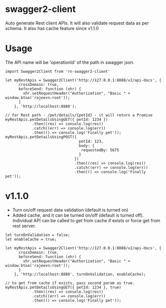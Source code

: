# swagger2-client
Auto generate Rest client APIs. It will also validate request data as per schema. It also has cache feature since v1.1.0

# Usage
The API name will be 'operationId' of the path in swagger json.
```
import Swagger2Client from 'rn-swagger2-client'

let myRestApis = Swagger2Client('http://127.0.0.1:8888/v2/api-docs', {
      crossDomain: true,
      beforeSend: function (xhr) {
        xhr.setRequestHeader("Authorization", "Basic " + window.btoa('rajeevn:root'));
      }
    }, 'http://localhost:8888');

// for Rest path - /pet/details/{petId} - it will return a Promise
myRestApis.petDetailsUsingGET({ petId: 1234 })
            .then((res) => console.log(res))
            .catch((err) => console.log(err))
            .then(() => console.log('Finally pet'));
myRestApis.petDetailsUsingPOST({ 
                                 petId: 123, 
                                 body: {
                                  requestedBy: 5675
                                 }
                               })
                               .then((res) => console.log(res))
                               .catch((err) => console.log(err))
                               .then(() => console.log('Finally pet'));
```
# v1.1.0
- Turn on/off request data validation (default is turned on)
- Added cache, and it can be turned on/off (default is turned off). Individual API can be called to get from cache if exists or force get from rest server.
```
let turnOnValidation = false;
let enableCache = true;

let myRestApis = Swagger2Client('http://127.0.0.1:8888/v2/api-docs', {
      crossDomain: true,
      beforeSend: function (xhr) {
        xhr.setRequestHeader("Authorization", "Basic " + window.btoa('rajeevn:root'));
      }
    }, 'http://localhost:8888', turnOnValidation, enableCache);
    
// to get from cache if exists, pass second param as true.
myRestApis.petDetailsUsingGET({ petId: 1234 }, true)
            .then((res) => console.log(res))
            .catch((err) => console.log(err))
            .then(() => console.log('Finally pet'));    
```
